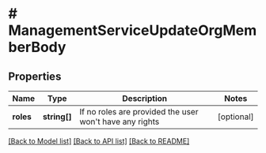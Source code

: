 # # ManagementServiceUpdateOrgMemberBody

## Properties

Name | Type | Description | Notes
------------ | ------------- | ------------- | -------------
**roles** | **string[]** | If no roles are provided the user won&#39;t have any rights | [optional]

[[Back to Model list]](../../README.md#models) [[Back to API list]](../../README.md#endpoints) [[Back to README]](../../README.md)
